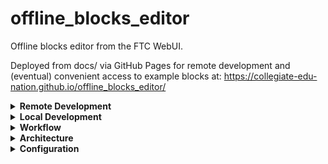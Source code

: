 # offline_blocks_editor
Offline blocks editor from the FTC WebUI. 

Deployed from docs/ via GitHub Pages for remote development and (eventual) convenient access to example blocks at: https://collegiate-edu-nation.github.io/offline_blocks_editor/

<details>
<summary><b>Remote Development</b></summary>

All blocks-related functionality can be utilized through the deployed website: https://camdenboren.github.io/offline_blocks_editor/

Note: none of these changes are saved automatically (beyond temporary user-side cookies), so any created blocks must be downloaded and managed by the user/team if you'd like to save your work.
</details>

<details>
<summary><b>Local Development</b></summary>

git clone this repo

If you're loading the site through your browser (so it's using file URLs), simply open src/index.html, where all blocks-related functionality can be utilized (though I see errors when attempting to load example code on Firefox-based browsers).

If you're loading the site via http URLs (like Live Preview in VSCode), then open docs/index.html, where all blocks-related functionality can be utilized.

Note: these changes should be stored locally on your computer (though downloading the blocks and managing the code directly is still a good idea).
</details>

<details>
<summary><b>Workflow</b></summary>

Though the recommended development environment makes it unintuitive to version control and/or collaborate on block code, it does provide basic support for downloading, uploading, and modifying blocks.

Download: In the blocks page, check the OpModes you'd like to download and click the right-most button on the sub-menu (Download Selected OpModes) to download the .blk file.

Upload: In that same page, clicking the second button (Upload OpModes) allows you to browse and select local .blk files to be loaded into the blocks editor.

Collaborate: I'd recommend checking your team .blk files into a github repo to ensure no changes are lost. Download the files, upload them into either the remote or local development environment, save the changes, download the blocks, then commit the changes to the repo. Once the blocks are ready to be deployed to the robot, open the standard WebUI and upload the blocks.
</details>

<details>
<summary><b>Architecture</b></summary>

src/ is simply the extracted offline editor from the WebUI. Due to the conditional statements in blocks/hardware_util.js and blocks/project_util.js checking for file vs http URLs (and calling the protocols' corresponding functions), however, most functionality breaks when attempting to deploy this as a static site over http without access to the robot controller. This is resolved by commenting out all of the conditional logic and http-specific functions responsible for this functionality, forcing the use of the files even when served via http. This is the modified code found in docs/.
</details>

<details>
<summary><b>Configuration</b></summary>

Motors: 0 = frontLeft; 1 = frontRight; 2 = backLeft; 3 = backRight;  
Servos: 0 = claw; 1 = lift;  
Digital Devices: 0 = touchSensor;  
I2C: Bus 0 = colorSensor;  
USB: Webcam 1;
</details>
